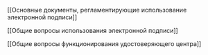 [[Основные документы, регламентирующие использование электронной подписи]]

[[Общие вопросы использования электронной подписи]]

[[Общие вопросы функционирования удостоверяющего центра]]


